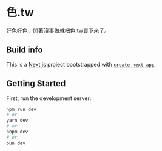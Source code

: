 # 色.tw
好色好色，閒著沒事做就把[色.tw](https://色.tw)買下來了。

## Build info
This is a [Next.js](https://nextjs.org) project bootstrapped with [`create-next-app`](https://nextjs.org/docs/app/api-reference/cli/create-next-app).

## Getting Started

First, run the development server:

```bash
npm run dev
# or
yarn dev
# or
pnpm dev
# or
bun dev
```